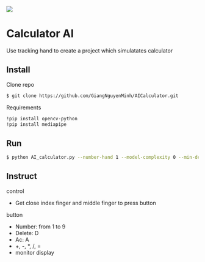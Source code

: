 ![](https://www.sterlinglawyers.com/wp-content/uploads/calculator.png)
# Calculator AI
Use tracking hand to create a project which simulatates calculator 


## Install


Clone repo
```bash
$ git clone https://github.com/GiangNguyenMinh/AICalculator.git
```
Requirements
```bash
!pip install opencv-python 
!pip install mediapipe
```


## Run 


```bash
$ python AI_calculator.py --number-hand 1 --model-complexity 0 --min-detect 0.5 --min-tracking 0.5
```


## Instruct


control
* Get close index finger and middle finger to press button


button
* Number: from 1 to 9
* Delete: D
* Ac: A
* +, -, *, /, =
* monitor display 




